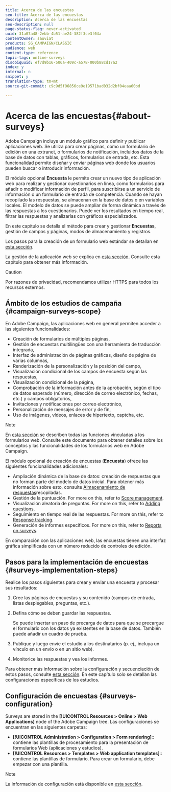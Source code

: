 ```yaml
---
title: Acerca de las encuestas
seo-title: Acerca de las encuestas
description: Acerca de las encuestas
seo-description: null
page-status-flag: never-activated
uuid: 31a07a48-2ebb-4b51-ae24-382f3ce3f04a
contentOwner: sauviat
products: SG_CAMPAIGN/CLASSIC
audience: web
content-type: reference
topic-tags: online-surveys
discoiquuid: ef7d9b16-506a-409c-a578-000b88cd17a2
index: y
internal: n
snippet: y
translation-type: tm+mt
source-git-commit: c9c9d5f96856ce9e19571bad032d2bf04eaa60bd

---
```



# Acerca de las encuestas{#about-surveys}

Adobe Campaign incluye un módulo gráfico para definir y publicar aplicaciones web. Se utiliza para crear páginas, como un formulario de edición en una extranet, o formularios de notificación, incluidos datos de la base de datos con tablas, gráficos, formularios de entrada, etc. Esta funcionalidad permite diseñar y enviar páginas web donde los usuarios pueden buscar o introducir información.

El módulo opcional **Encuesta** le permite crear un nuevo tipo de aplicación web para realizar y gestionar cuestionarios en línea, como formularios para añadir o modificar información de perfil, para suscribirse a un servicio de información o un formulario de entrada de competencia. Cuando se hayan recopilado las respuestas, se almacenan en la base de datos o en variables locales. El modelo de datos se puede ampliar de forma dinámica a través de las respuestas a los cuestionarios. Puede ver los resultados en tiempo real, filtrar las respuestas y analizarlas con gráficos especializados.

En este capítulo se detalla el método para crear y gestionar **Encuestas**, gestión de campos y páginas, modos de almacenamiento y registros.

Los pasos para la creación de un formulario web estándar se detallan en [esta sección](../../web/using/about-web-forms.md).

La gestión de la aplicación web se explica en [esta sección](../../web/using/about-web-applications.md). Consulte esta capítulo para obtener más información.

>[!CAUTION]
>
>Por razones de privacidad, recomendamos utilizar HTTPS para todos los recursos externos.

## Ámbito de los estudios de campaña {#campaign-surveys-scope}

En Adobe Campaign, las aplicaciones web en general permiten acceder a las siguientes funcionalidades:

* Creación de formularios de múltiples páginas,
* Gestión de encuestas multilingües con una herramienta de traducción integrada,
* Interfaz de administración de páginas gráficas, diseño de página de varias columnas,
* Renderización de la personalización y la posición del campo,
* Visualización condicional de los campos de encuesta según las respuestas,
* Visualización condicional de la página,
* Comprobación de la información antes de la aprobación, según el tipo de datos esperado (número, dirección de correo electrónico, fechas, etc.) y campos obligatorios,
* Invitaciones y notificaciones por correo electrónico,
* Personalización de mensajes de error y de fin,
* Uso de imágenes, vídeos, enlaces de hipertexto, captcha, etc.

>[!NOTE]
>
>En [esta sección](../../web/using/about-web-forms.md) se describen todas las funciones vinculadas a los formularios web. Consulte este documento para obtener detalles sobre los conceptos y las funcionalidades de los formularios web en Adobe Campaign.

El módulo opcional de creación de encuestas (**Encuesta**) ofrece las siguientes funcionalidades adicionales:

* Ampliación dinámica de la base de datos: creación de respuestas que no forman parte del modelo de datos inicial. Para obtener más información sobre esto, consulte [Almacenamiento de respuestas](../../web/using/managing-answers.md#storing-collected-answers)recopiladas.
* Gestión de la puntuación. For more on this, refer to [Score management](../../web/using/managing-answers.md#score-management).
* Visualización aleatoria de preguntas. For more on this, refer to [Adding questions](../../web/using/building-a-survey.md#adding-questions).
* Seguimiento en tiempo real de las respuestas. For more on this, refer to [Response tracking](../../web/using/publish--track-and-use-collected-data.md#response-tracking).
* Generación de informes específicos. For more on this, refer to [Reports on surveys](../../web/using/publish--track-and-use-collected-data.md#reports-on-surveys).

En comparación con las aplicaciones web, las encuestas tienen una interfaz gráfica simplificada con un número reducido de controles de edición.

## Pasos para la implementación de encuestas {#surveys-implementation-steps}

Realice los pasos siguientes para crear y enviar una encuesta y procesar sus resultados:

1. Cree las páginas de encuestas y su contenido (campos de entrada, listas desplegables, preguntas, etc.).
1. Defina cómo se deben guardar las respuestas.

   Se puede insertar un paso de precarga de datos para que se precargue el formulario con los datos ya existentes en la base de datos. También puede añadir un cuadro de prueba.

1. Publique y luego envíe el estudio a los destinatarios (p. ej., incluya un vínculo en un envío o en un sitio web).
1. Monitorice las respuestas y vea los informes.

Para obtener más información sobre la configuración y secuenciación de estos pasos, consulte [esta sección](../../web/using/about-web-forms.md). En este capítulo solo se detallan las configuraciones específicas de los estudios.

## Configuración de encuestas {#surveys-configuration}

Surveys are stored in the **[!UICONTROL Resources > Online > Web Applications]** node of the Adobe Campaign tree. Las configuraciones se encuentran en las siguientes carpetas:

* **[!UICONTROL Administration > Configuration > Form rendering]**:: contiene las plantillas de procesamiento para la presentación de formularios Web (aplicaciones y estudios).
* **[!UICONTROL Resources > Templates > Web application templates]**:: contiene las plantillas de formulario. Para crear un formulario, debe empezar con una plantilla.

>[!NOTE]
>
>La información de configuración está disponible en [esta sección](../../web/using/about-web-forms.md).

